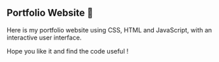 ## Portfolio Website 💫

Here is my portfolio website using CSS, HTML and JavaScript, with an interactive user interface. 

Hope you like it and find the code useful !
